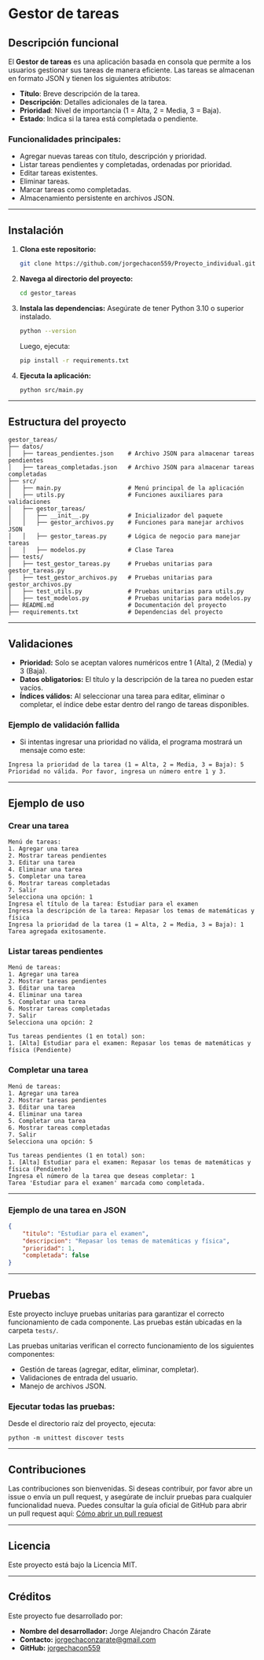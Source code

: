 # Gestor de tareas

## Descripción funcional
El **Gestor de tareas** es una aplicación basada en consola que permite a los usuarios gestionar sus tareas de manera eficiente. Las tareas se almacenan en formato JSON y tienen los siguientes atributos:
- **Título**: Breve descripción de la tarea.
- **Descripción**: Detalles adicionales de la tarea.
- **Prioridad**: Nivel de importancia (1 = Alta, 2 = Media, 3 = Baja).
- **Estado**: Indica si la tarea está completada o pendiente.

### Funcionalidades principales:
- Agregar nuevas tareas con título, descripción y prioridad.
- Listar tareas pendientes y completadas, ordenadas por prioridad.
- Editar tareas existentes.
- Eliminar tareas.
- Marcar tareas como completadas.
- Almacenamiento persistente en archivos JSON.

---

## Instalación

1. **Clona este repositorio:**
   ```bash
   git clone https://github.com/jorgechacon559/Proyecto_individual.git
   ```

2. **Navega al directorio del proyecto:**
   ```bash
   cd gestor_tareas
   ```

3. **Instala las dependencias:**
   Asegúrate de tener Python 3.10 o superior instalado. 
   ```bash
   python --version
   ```

   Luego, ejecuta:
   ```bash
   pip install -r requirements.txt
   ```

4. **Ejecuta la aplicación:**
   ```bash
   python src/main.py
   ```

---

## Estructura del proyecto

```
gestor_tareas/
├── datos/
│   ├── tareas_pendientes.json    # Archivo JSON para almacenar tareas pendientes
│   ├── tareas_completadas.json   # Archivo JSON para almacenar tareas completadas
├── src/
│   ├── main.py                   # Menú principal de la aplicación
│   ├── utils.py                  # Funciones auxiliares para validaciones
│   ├── gestor_tareas/
│   │   ├── __init__.py           # Inicializador del paquete
│   │   ├── gestor_archivos.py    # Funciones para manejar archivos JSON
│   │   ├── gestor_tareas.py      # Lógica de negocio para manejar tareas
│   │   ├── modelos.py            # Clase Tarea
├── tests/
│   ├── test_gestor_tareas.py     # Pruebas unitarias para gestor_tareas.py
│   ├── test_gestor_archivos.py   # Pruebas unitarias para gestor_archivos.py
│   ├── test_utils.py             # Pruebas unitarias para utils.py
│   ├── test_modelos.py           # Pruebas unitarias para modelos.py
├── README.md                     # Documentación del proyecto
├── requirements.txt              # Dependencias del proyecto
```

---

## Validaciones

- **Prioridad:** Solo se aceptan valores numéricos entre 1 (Alta), 2 (Media) y 3 (Baja).
- **Datos obligatorios:** El título y la descripción de la tarea no pueden estar vacíos.
- **Índices válidos:** Al seleccionar una tarea para editar, eliminar o completar, el índice debe estar dentro del rango de tareas disponibles.

### Ejemplo de validación fallida
- Si intentas ingresar una prioridad no válida, el programa mostrará un mensaje como este:
```
Ingresa la prioridad de la tarea (1 = Alta, 2 = Media, 3 = Baja): 5 Prioridad no válida. Por favor, ingresa un número entre 1 y 3.
```

---

## Ejemplo de uso

### Crear una tarea
```
Menú de tareas:
1. Agregar una tarea
2. Mostrar tareas pendientes
3. Editar una tarea
4. Eliminar una tarea
5. Completar una tarea
6. Mostrar tareas completadas
7. Salir
Selecciona una opción: 1
Ingresa el título de la tarea: Estudiar para el examen
Ingresa la descripción de la tarea: Repasar los temas de matemáticas y física
Ingresa la prioridad de la tarea (1 = Alta, 2 = Media, 3 = Baja): 1
Tarea agregada exitosamente.
```

### Listar tareas pendientes
```
Menú de tareas:
1. Agregar una tarea
2. Mostrar tareas pendientes
3. Editar una tarea
4. Eliminar una tarea
5. Completar una tarea
6. Mostrar tareas completadas
7. Salir
Selecciona una opción: 2

Tus tareas pendientes (1 en total) son:
1. [Alta] Estudiar para el examen: Repasar los temas de matemáticas y física (Pendiente)
```

### Completar una tarea
```
Menú de tareas:
1. Agregar una tarea
2. Mostrar tareas pendientes
3. Editar una tarea
4. Eliminar una tarea
5. Completar una tarea
6. Mostrar tareas completadas
7. Salir
Selecciona una opción: 5

Tus tareas pendientes (1 en total) son:
1. [Alta] Estudiar para el examen: Repasar los temas de matemáticas y física (Pendiente)
Ingresa el número de la tarea que deseas completar: 1
Tarea 'Estudiar para el examen' marcada como completada.
```

---

### Ejemplo de una tarea en JSON
```json
{
    "titulo": "Estudiar para el examen",
    "descripcion": "Repasar los temas de matemáticas y física",
    "prioridad": 1,
    "completada": false
}
```
---

## Pruebas

Este proyecto incluye pruebas unitarias para garantizar el correcto funcionamiento de cada componente. Las pruebas están ubicadas en la carpeta `tests/`.

Las pruebas unitarias verifican el correcto funcionamiento de los siguientes componentes:
- Gestión de tareas (agregar, editar, eliminar, completar).
- Validaciones de entrada del usuario.
- Manejo de archivos JSON.

### Ejecutar todas las pruebas:
Desde el directorio raíz del proyecto, ejecuta:
```
python -m unittest discover tests
```

---

## Contribuciones

Las contribuciones son bienvenidas. Si deseas contribuir, por favor abre un issue o envía un pull request, y asegúrate de incluir pruebas para cualquier funcionalidad nueva. Puedes consultar la guía oficial de GitHub para abrir un pull request aquí:
[Cómo abrir un pull request](https://docs.github.com/es/pull-requests/collaborating-with-pull-requests/proposing-changes-to-your-work-with-pull-requests/about-pull-requests)

---

## Licencia

Este proyecto está bajo la Licencia MIT.

---

## Créditos

Este proyecto fue desarrollado por:
- **Nombre del desarrollador:** Jorge Alejandro Chacón Zárate
- **Contacto:** jorgechaconzarate@gmail.com
- **GitHub:** [jorgechacon559](https://github.com/jorgechacon559)
